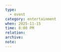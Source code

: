 ```yaml
---
type:
  - event
category: entertainment
when: 2025-11-15
time: 8:00 PM
relation:
archive:
note:
---
```

